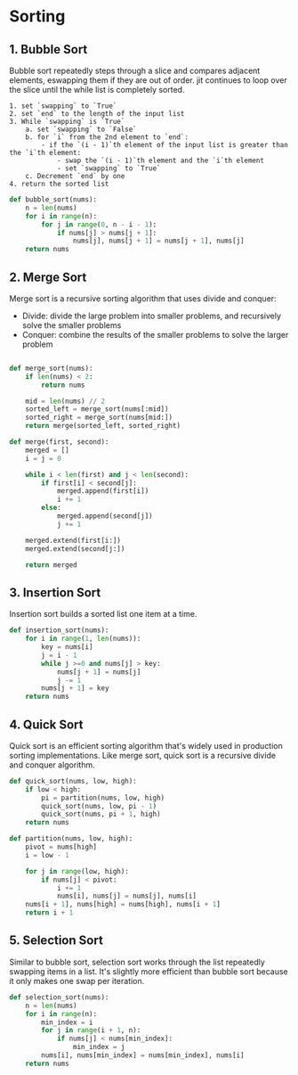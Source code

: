 # Sorting

## 1. Bubble Sort

Bubble sort repeatedly steps through a slice and compares adjacent elements, eswapping them if they are out of order. jit continues to loop over the slice until the while list is completely sorted.

```
1. set `swapping` to `True`
2. set `end` to the length of the input list
3. While `swapping` is `True`
    a. set `swapping` to `False`
    b. for `i` from the 2nd element to `end`:
        - if the `(i - 1)`th element of the input list is greater than the `i`th element:
            - swap the `(i - 1)`th element and the `i`th element
            - set `swapping` to `True`
    c. Decrement `end` by one
4. return the sorted list

```

```python
def bubble_sort(nums):
    n = len(nums)
    for i in range(n):
        for j in range(0, n - i - 1):
            if nums[j] > nums[j + 1]:
                nums[j], nums[j + 1] = nums[j + 1], nums[j]
    return nums

```

## 2. Merge Sort

Merge sort is a recursive sorting algorithm that uses divide and conquer:
- Divide: divide the large problem into smaller problems, and recursively solve the smaller problems
- Conquer: combine the results of the smaller problems to solve the larger problem

```python

def merge_sort(nums):
    if len(nums) < 2:
        return nums

    mid = len(nums) // 2
    sorted_left = merge_sort(nums[:mid])
    sorted_right = merge_sort(nums[mid:])
    return merge(sorted_left, sorted_right)

def merge(first, second):
    merged = []
    i = j = 0

    while i < len(first) and j < len(second):
        if first[i] < second[j]:
            merged.append(first[i])
            i += 1
        else:
            merged.append(second[j])
            j += 1

    merged.extend(first[i:])
    merged.extend(second[j:])

    return merged
```

## 3. Insertion Sort

Insertion sort builds a sorted list one item at a time.

```python
def insertion_sort(nums):
    for i in range(1, len(nums)):
        key = nums[i]
        j = i - 1
        while j >=0 and nums[j] > key:
            nums[j + 1] = nums[j]
            j -= 1
        nums[j + 1] = key
    return nums
```

## 4. Quick Sort

Quick sort is an efficient sorting algorithm that's widely used in production sorting implementations. Like merge sort, quick sort is a recursive divide and conquer algorithm.

```python
def quick_sort(nums, low, high):
    if low < high:
        pi = partition(nums, low, high)
        quick_sort(nums, low, pi - 1)
        quick_sort(nums, pi + 1, high)
    return nums

def partition(nums, low, high):
    pivot = nums[high]
    i = low - 1

    for j in range(low, high):
        if nums[j] < pivot:
            i += 1
            nums[i], nums[j] = nums[j], nums[i]
    nums[i + 1], nums[high] = nums[high], nums[i + 1]
    return i + 1

```

## 5. Selection Sort

Similar to bubble sort, selection sort works through the list repeatedly swapping items in a list. It's slightly more efficient than bubble sort because it only makes one swap per iteration.

```python
def selection_sort(nums):
    n = len(nums)
    for i in range(n):
        min_index = i
        for j in range(i + 1, n):
            if nums[j] < nums[min_index]:
                min_index = j
        nums[i], nums[min_index] = nums[min_index], nums[i]
    return nums
```
